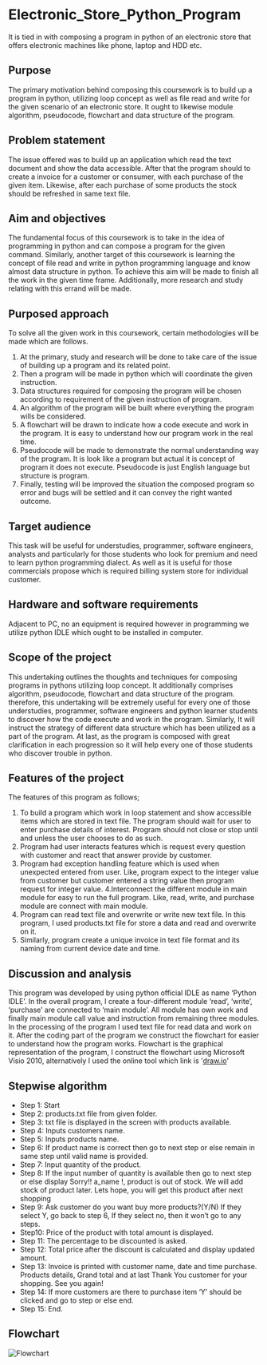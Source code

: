 # Electronic_Store_Python_Program
It is tied in with composing a program in python of an electronic store that offers electronic machines like phone, laptop and HDD etc.

## Purpose
The primary motivation behind composing this coursework is to build up a program in python, utilizing loop concept as well as file read and write for the given scenario of an electronic store. It ought to likewise module algorithm, pseudocode, flowchart and data structure of the program.
## Problem statement
The issue offered was to build up an application which read the text document and show the data accessible. After that the program should to create a invoice for a customer or consumer, with each purchase of the given item. Likewise, after each purchase of some products the stock should be refreshed in same text file.
## Aim and objectives
The fundamental focus of this coursework is to take in the idea of programming in python and can compose a program for the given command. Similarly, another target of this coursework is learning the concept of file read and write in python programming language and know almost data structure in python. To achieve this aim will be made to finish all the work in the given time frame. Additionally, more research and study relating with this errand will be made.
## Purposed approach
To solve all the given work in this coursework, certain methodologies will be made which are follows.
1. At the primary, study and research will be done to take care of the issue of building up a program and its related point. 
2.  Then a program will be made in python which will coordinate the given instruction. 
3. Data structures required for composing the program will be chosen according to requirement of the given instruction of program.
4. An algorithm of the program will be built where everything the program wills be considered. 
5. A flowchart will be drawn to indicate how a code execute and work in the program. It is easy to understand how our program work in the real time.
6. Pseudocode will be made to demonstrate the normal understanding way of the program. It is look like a program but actual it is concept of program it does not execute. Pseudocode is just English language but structure is program. 
7. Finally, testing will be improved the situation the composed program so error and bugs will be settled and it can convey the right wanted outcome.
## Target audience
This task will be useful for understudies, programmer, software engineers, analysts and particularly for those students who look for premium and need to learn python programming dialect. As well as it is useful for those commercials propose which is required billing system store for individual customer.
## Hardware and software requirements
Adjacent to PC, no an equipment is required however in programming we utilize python IDLE which ought to be installed in computer.
## Scope of the project 
This undertaking outlines the thoughts and techniques for composing programs in pythons utilizing loop concept. It additionally comprises algorithm, pseudocode, flowchart and data structure of the program. therefore, this undertaking will be extremely useful for every one of those understudies, programmer, software engineers and python learner students to discover how the code execute and work in the program. Similarly, It will instruct the strategy of different data structure which has been utilized as a part of the program. At last, as the program is composed with great clarification in each progression so it will help every one of those students who discover trouble in python.

## Features of the project
The features of this program as follows;
1. To build a program which work in loop statement and show accessible items which are stored in text file. The program should wait for user to enter purchase details of interest. Program should not close or stop until and unless the user chooses to do as such.
2. Program had user interacts features which is request every question with customer and react that answer provide by customer.
3. Program had exception handling feature which is used when unexpected entered from user. Like, program expect to the integer value from customer but customer entered a string value then program request for integer value.
4.Interconnect the different module in main module for easy to run the full program. Like, read, write, and purchase module are connect with main module.
5. Program can read text file and overwrite or write new text file. In this program, I used products.txt file for store a data and read and overwrite on it.
6. Similarly, program create a unique invoice in text file format and its naming from current device date and time.

## Discussion and analysis
This program was developed by using python official IDLE as name ‘Python IDLE’. In the overall program, I create a four-different module ‘read’, ‘write’, ‘purchase’ are connected to ‘main module’. All module has own work and finally main module call value and instruction from remaining three modules. In the processing of the program I used text file for read data and work on it.
After the coding part of the program we construct the flowchart for easier to understand how the program works. Flowchart is the graphical representation of the program, I construct the flowchart using Microsoft Visio 2010, alternatively I used the online tool which link is '[draw.io](www.draw.io "Draw.io Homepage")'

## Stepwise algorithm
- Step 1:	 Start 
- Step 2:	 products.txt file from given folder.
- Step 3: 	txt file is displayed in the screen with products available.
- Step 4:	Inputs customers name.
- Step 5: 	Inputs products name.
- Step 6: 	If product name is correct then go to next step or else remain in same step until valid name is provided.
- Step 7: 	Input quantity of the product.
- Step 8: 	If the input number of quantity is available then go to next step or else display Sorry!! a_name !, product is out of stock.
We will add stock of product later. 
Lets hope, you will get this product after next shopping
- Step 9: 	Ask customer do you want buy more products?(Y/N) If they select Y, go back to step 6, If they select no, then it won’t go to any steps.
- Step10: 	Price of the product with total amount is displayed.
- Step 11: 	The percentage to be discounted is asked.
- Step 12: 	Total price after the discount is calculated and display updated amount.
- Step 13:	Invoice is printed with customer name, date and time purchase. Products details, Grand total and at last Thank You customer for your shopping. See you again!
- Step 14: 	If more customers are there to purchase item ‘Y’ should be clicked and go to step or else end.
- Step 15:	 End.

## Flowchart
![Flowchart](https://github.com/khillsman3/Electronic_Store_Python_Program/edit/master/Flowchart "Flowchart")
